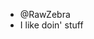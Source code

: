 - @RawZebra
- I like doin' stuff

<!---
RawZebra/RawZebra is a ✨ special ✨ repository because its `README.md` (this file) appears on your GitHub profile.
You can click the Preview link to take a look at your changes.
--->
